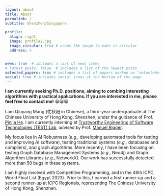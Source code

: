 ```yaml
---
layout: about
title: About
permalink: /
subtitle: Shenzhen/Singapore

profile:
  align: right
  image: profile2.jpg
  image_circular: true # crops the image to make it circular
  address: >


news: true  # includes a list of news items
# latest_posts: false  # includes a list of the newest posts
selected_papers: true # includes a list of papers marked as "selected={true}"
social: true # includes social icons at the bottom of the page
---
```


**I am currently seeking Ph.D. positions, aiming to combing interesting algorithms with practical applications. If you are interested in me, please feel free to contact me!** 😀😀😀

I am Qiuyang Mang (忙秋阳 in Chinese), a third-year undergraduate at The Chinese University of Hong Kong, Shenzhen, under the guidance of Prof. [Pinjia He](https://pinjiahe.github.io/). I am currently interning at [Trustworthy Engineering of Software Technologies (TEST) Lab](https://nus-test.github.io/), advised by Prof. [Manuel Rigger](https://www.manuelrigger.at/). 

My focus lies in AI Robustness (*e.g.,* developing automated tools for testing and improving AI software),  testing traditional systems (*e.g.,* databases and compilers), and graph algorithms. More recently, I have been focusing on testing Graph Database Management Systems (*e.g.,* Neo4j) and Graph Algorithm Libraries (*e.g.,* NetworkX). Our work has successfully detected more than 50 bugs in these systems. 


I am highly involved with Competitive Programming, and in the 46th ICPC World Final List (Egypt 2023). Prior to this, I earned a first runner-up and a second runner-up at ICPC Regionals, representing The Chinese University of Hong Kong, Shenzhen.





